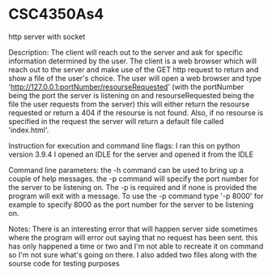 # CSC4350As4
http server with socket

Description: The client will reach out to the server and ask for specific information determined by the user. The client is a web browser which will reach out to the server and make use of the GET http request to return and show a file of the user's choice. The user will open a web browser and type 'http://127.0.0.1:portNumber/resourseRequested' (with the portNumber being the port the server is listening on and resourseRequested being the file the user requests from the server) this will either return the resourse requested or return a 404 if the resourse is not found. Also, if no resourse is specified in the request the server will return a default file called 'index.html'.

Instruction for execution and command line flags: I ran this on python version 3.9.4 I opened an IDLE for the server and opened it from the IDLE

Command line parameters: the -h command can be used to bring up a couple of help messages. the -p command will specify the port number for the server to be listening on. The -p is required and if none is provided the program will exit with a message. To use the -p command type '-p 8000' for example to specify 8000 as the port number for the server to be listening on.

Notes: There is an interesting error that will happen server side sometimes where the program will error out saying that no request has been sent. this has only happened a time or two and I'm not able to recreate it on command so I'm not sure what's going on there. I also added two files along with the sourse code for testing purposes
